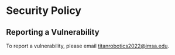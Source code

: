 # Security Policy
## Reporting a Vulnerability

To report a vulnerability, please email titanrobotics2022@imsa.edu.

